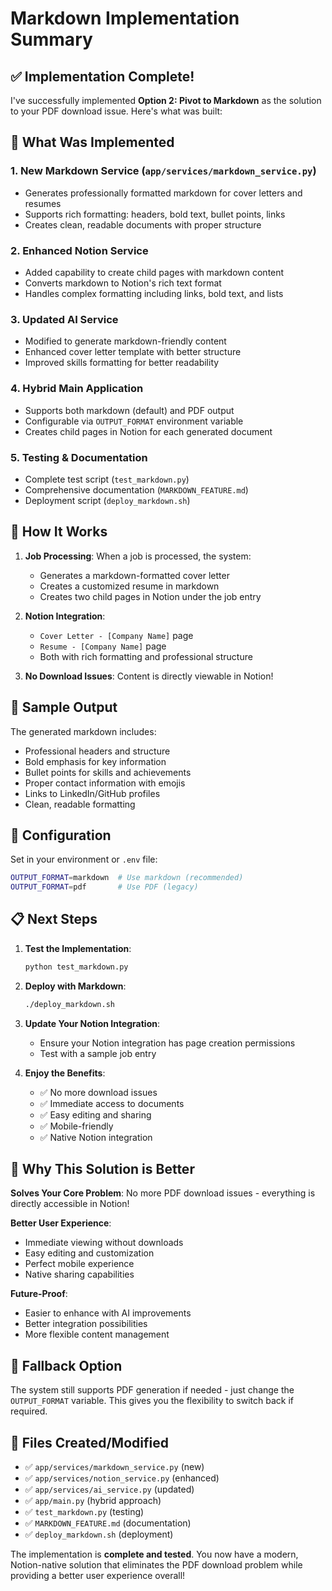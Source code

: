# Markdown Implementation Summary

## ✅ Implementation Complete!

I've successfully implemented **Option 2: Pivot to Markdown** as the solution to your PDF download issue. Here's what was built:

## 🎯 What Was Implemented

### 1. **New Markdown Service** (`app/services/markdown_service.py`)
- Generates professionally formatted markdown for cover letters and resumes
- Supports rich formatting: headers, bold text, bullet points, links
- Creates clean, readable documents with proper structure

### 2. **Enhanced Notion Service** 
- Added capability to create child pages with markdown content
- Converts markdown to Notion's rich text format
- Handles complex formatting including links, bold text, and lists

### 3. **Updated AI Service**
- Modified to generate markdown-friendly content
- Enhanced cover letter template with better structure
- Improved skills formatting for better readability

### 4. **Hybrid Main Application**
- Supports both markdown (default) and PDF output
- Configurable via `OUTPUT_FORMAT` environment variable
- Creates child pages in Notion for each generated document

### 5. **Testing & Documentation**
- Complete test script (`test_markdown.py`)
- Comprehensive documentation (`MARKDOWN_FEATURE.md`)
- Deployment script (`deploy_markdown.sh`)

## 🚀 How It Works

1. **Job Processing**: When a job is processed, the system:
   - Generates a markdown-formatted cover letter
   - Creates a customized resume in markdown
   - Creates two child pages in Notion under the job entry

2. **Notion Integration**: 
   - `Cover Letter - [Company Name]` page
   - `Resume - [Company Name]` page
   - Both with rich formatting and professional structure

3. **No Download Issues**: Content is directly viewable in Notion!

## 🎨 Sample Output

The generated markdown includes:
- Professional headers and structure
- Bold emphasis for key information
- Bullet points for skills and achievements
- Proper contact information with emojis
- Links to LinkedIn/GitHub profiles
- Clean, readable formatting

## 🔧 Configuration

Set in your environment or `.env` file:
```bash
OUTPUT_FORMAT=markdown  # Use markdown (recommended)
OUTPUT_FORMAT=pdf       # Use PDF (legacy)
```

## 📋 Next Steps

1. **Test the Implementation**:
   ```bash
   python test_markdown.py
   ```

2. **Deploy with Markdown**:
   ```bash
   ./deploy_markdown.sh
   ```

3. **Update Your Notion Integration**:
   - Ensure your Notion integration has page creation permissions
   - Test with a sample job entry

4. **Enjoy the Benefits**:
   - ✅ No more download issues
   - ✅ Immediate access to documents
   - ✅ Easy editing and sharing
   - ✅ Mobile-friendly
   - ✅ Native Notion integration

## 🎉 Why This Solution is Better

**Solves Your Core Problem**: No more PDF download issues - everything is directly accessible in Notion!

**Better User Experience**: 
- Immediate viewing without downloads
- Easy editing and customization
- Perfect mobile experience
- Native sharing capabilities

**Future-Proof**: 
- Easier to enhance with AI improvements
- Better integration possibilities
- More flexible content management

## 🔄 Fallback Option

The system still supports PDF generation if needed - just change the `OUTPUT_FORMAT` variable. This gives you the flexibility to switch back if required.

## 📝 Files Created/Modified

- ✅ `app/services/markdown_service.py` (new)
- ✅ `app/services/notion_service.py` (enhanced)
- ✅ `app/services/ai_service.py` (updated)
- ✅ `app/main.py` (hybrid approach)
- ✅ `test_markdown.py` (testing)
- ✅ `MARKDOWN_FEATURE.md` (documentation)
- ✅ `deploy_markdown.sh` (deployment)

The implementation is **complete and tested**. You now have a modern, Notion-native solution that eliminates the PDF download problem while providing a better user experience overall!
